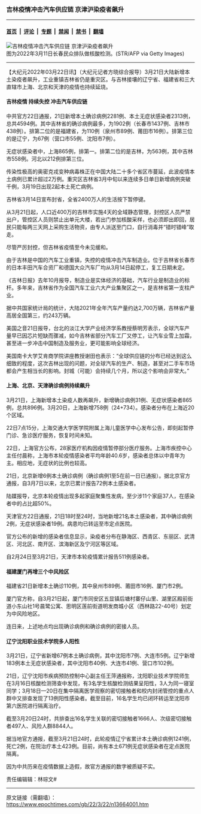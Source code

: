 ### 吉林疫情冲击汽车供应链 京津沪染疫者飙升

---

#### [首页](../../../..?n13664001) &nbsp;|&nbsp; [评论](../../../../../epoch-comment?n13664001) &nbsp;|&nbsp; [专题](../../../../../epoch-special?n13664001) &nbsp;|&nbsp; [禁闻](../../../../../epoch-news?n13664001) &nbsp;|&nbsp; [禁书](../../../../../books?n13664001) &nbsp;|&nbsp; [翻墙](https://github.com/gfw-breaker/nogfw/blob/master/README.md?n13664001)


<div><img alt="吉林疫情冲击汽车供应链 京津沪染疫者飙升" class="attachment-djy_600_400 size-djy_600_400 wp-post-image" src="https://i.epochtimes.com/assets/uploads/2022/03/id13643506-GettyImages-1239099679-600x400.jpg"/>
<div class="caption">
 图为2022年3月11日长春民众排队做核酸检测。(STR/AFP via Getty Images)
</div></div><hr/><div class="post_content" id="artbody" itemprop="articleBody">
 <!-- article content begin -->
 <p>
  【大纪元2022年03月22日讯】（大纪元记者方晓综合报导）3月21日大陆新增本土染疫者飙升，工业重镇吉林省仍是重灾区。与吉林接壤的辽宁省、福建省和三大直辖市上海、北京和天津的疫情也持续延烧。
 </p>
 <h4>
  <ok href="https://www.epochtimes.com/gb/tag/%E5%90%89%E6%9E%97%E7%96%AB%E6%83%85.html">
   吉林疫情
  </ok>
  持续失控
  <ok href="https://www.epochtimes.com/gb/tag/%E5%86%B2%E5%87%BB%E6%B1%BD%E8%BD%A6%E4%BE%9B%E5%BA%94%E9%93%BE.html">
   冲击汽车供应链
  </ok>
 </h4>
 <p>
  中共官方22日通报，21日新增本土确诊病例2281例、本土无症状感染者2313例，总共4594例。其中吉林省的确诊病例最多，为1902例（长春市1437例、吉林市438例）。排第二位的是福建省，为110例（泉州市89例、莆田市16例）。排第三位的是辽宁，为67例（营口市55例、沈阳市7例）。
 </p>
 <p>
  无症状感染者中，上海865例，排第一。排第二位的是吉林，为563例，其中吉林市558例。河北以212例排第三位。
 </p>
 <p>
  传染性极高的奥密克戎变种病毒株正在中国大陆二十多个省区市蔓延，此波疫情本土病例已累计超过2万例。重灾区吉林省3月中旬以来连续多日单日新增病例突破千例，3月19日出现2起本土死亡病例。
 </p>
 <p>
  吉林省3月14日宣布封省，全省2400万人的生活按下暂停键。
 </p>
 <p>
  从3月21日起，人口近400万的吉林市实施4天的全域静态管理，封控区人员严禁出户，管控区人员则禁止出单元大楼，若出门参加核酸采样，也必须即出即回，居民只能每两三天网上采购生活物资，由专人派送至门口，自行消毒并“错时错峰”取走。
 </p>
 <p>
  尽管严厉封控，但吉林省疫情至今未见缓和。
 </p>
 <p>
  由于吉林是中国的汽车工业重镇，失控的疫情冲击汽车制造业。位于吉林省长春市的日本丰田汽车合资厂和德国大众汽车厂均从3月14日起停工，复工日期未定。
 </p>
 <p>
  《吉林日报》去年10月报导，制造业是实体经济的基础，汽车行业是制造业的标杆。多年来，吉林省作为全国汽车工业六大产业集聚区之一，是吉林省第一支柱产业。
 </p>
 <p>
  据中共国家统计局的统计，大陆2021年全年汽车产量约达2,700万辆，吉林省产量高居全国第三，约243万辆。
 </p>
 <p>
  美国之音21日报导，台北的淡江大学产业经济学系教授蔡明芳表示，全球汽车产量早已因芯片短缺而骤减，如今吉林省部分汽车工厂又停工，让汽车业雪上加霜，甚至进一步冲击中国制造及服务业，更可能影响全球经济。
 </p>
 <p>
  美国南卡大学艾肯商学院讲座教授谢田也表示：“全球供应链的分布已经达到这么细致的程度，这次吉林出现的问题，对全球汽车的生产、制造，甚至对二手车市场都会产生相当长的影响。封城（可能）会持续几个月，所以这个影响会非常大。”
 </p>
 <h4>
  上海、北京、天津确诊病例持续飙升
 </h4>
 <p>
  3月21日，上海新增本土染疫人数再飙升，新增确诊病例31例、无症状感染者865例，总共896例。3月20日，上海新增758例（24+734）。感染者分布在上海近20个区域。
 </p>
 <p>
  22日7点15分，上海交通大学医学院附属上海儿童医学中心发布公告，即刻起暂停门诊、急诊医疗服务，恢复时间未知。
 </p>
 <p>
  22日，上海官方公布，28家医疗机构因疫情暂停部分医疗服务。上海市疾控中心主任付晨称，上海市本轮疫情感染者平均年龄40.6岁，感染者总体以中青年为主。相应地，无症状的比例也较高。
 </p>
 <p>
  21日，北京新增6例本土确诊病例（确诊病例1至5在前一日已通报）。据北京官方通报，自3月7日以来，北京已累计报告72例本土感染者。
 </p>
 <p>
  陆媒报导，北京本轮疫情出现多起家庭聚集性发病，至少涉11个家庭37人，在感染者中的占比超50%。
 </p>
 <p>
  天津官方22日通报，21日18时至24时，当地新增21名本土感染者，其中确诊病例2例，无症状感染者19例。病患均已转运至市定点医院。
 </p>
 <p>
  官方公布的新增的感染者信息显示，染疫者分布在静海区、西青区、东丽区、武清区、河北区、南开区、滨海新区及宁河区等区域。
 </p>
 <p>
  自2月24日至3月21日，天津市本轮疫情累计报告511例感染者。
 </p>
 <h4>
  福建厦门再增三个中风险区
 </h4>
 <p>
  福建省21日新增本土确诊110例，其中泉州市89例、莆田市16例、厦门市2例。
 </p>
 <p>
  厦门官方称，自3月21日起，厦门市同安区五显镇后塘村寨仔山里、湖里区殿前街道小东山社1号晨鹭公寓、思明区莲前街道明发商城小区（西林路22-40号）划定为中风险地区。
 </p>
 <p>
  连日来，上述地点均出现确诊病例和确诊病例的密接人员。
 </p>
 <h4>
  辽宁沈阳职业技术学院多人阳性
 </h4>
 <p>
  3月21日，辽宁省新增67例本土确诊病例，其中沈阳市7例、大连市5例。辽宁新增183例本土无症状感染者，其中沈阳市40例、大连市41例、营口市102例。
 </p>
 <p>
  21日，辽宁沈阳市疾病预防控制中心副主任王萍通报称，沈阳职业技术学院师生在3月16日核酸检测筛查中发现，有3名学生核酸检测结果呈阳性，3人为同一寝室同学；3月18日—20日在集中隔离医学观察的密切接触者和校内封闭管控的重点人群中又排查发现了13例阳性感染者。截至目前，16名学生均已闭环转运至沈阳市第六医院进行隔离治疗。
 </p>
 <p>
  截至3月20日24时，共排查出16名学生关联的密切接触者1666人、次级密切接触者497人、风险人群8844人。
 </p>
 <p>
  据当地官方通报，截至3月21日24时，此轮疫情辽宁省累计本土确诊病例1241例，死亡2例，在院治疗本土423例。目前，尚有本土671例无症状感染者在定点医院隔离。
 </p>
 <p>
  因为中共历来在疫情数据上造假，故官方通报的数字被质疑不实。
 </p>
 <p>
  责任编辑辑：林琮文#
 </p>
 <!-- article content end -->
 <div id="below_article_ad">
 </div>
</div>


---

原文链接（需翻墙）：https://www.epochtimes.com/gb/22/3/22/n13664001.htm